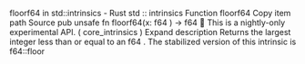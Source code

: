 floorf64 in std::intrinsics - Rust
std
::
intrinsics
Function
floorf64
Copy item path
Source
pub unsafe fn floorf64(x:
f64
) ->
f64
🔬
This is a nightly-only experimental API. (
core_intrinsics
)
Expand description
Returns the largest integer less than or equal to an
f64
.
The stabilized version of this intrinsic is
f64::floor